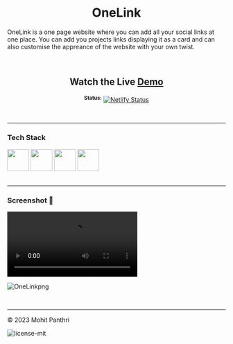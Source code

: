 <div align="center"> 
  <h1>OneLink</h1>
</div>
  
OneLink is a one page website where you can add all your social links at one place. You can add you projects links displaying it as a card and can also customise the appreance of the website with your own twist.

<br>

<div align="center"> 

## Watch the Live [Demo](https://onelink-mohitpanthri.netlify.app)  
<sup>**Status:**</sup>  [![Netlify Status](https://api.netlify.com/api/v1/badges/4cf377da-8a41-48f1-9010-6f6e1614ec10/deploy-status)](https://app.netlify.com/sites/onelink-mohitpanthri/deploys)
</div> 

<br>
<hr>

### Tech Stack
<div align="left">
<img height="50" width="50" src="https://github.com/mohitpanthri/OneLink/assets/99413629/0757de27-6c66-4671-aa16-fd8dc7df9be9">
<img height="50" width="50" src="https://github.com/mohitpanthri/OneLink/assets/99413629/5787be13-4722-48b2-bf0f-2cad90079aaa">
<img height="50" width="50" src="https://github.com/mohitpanthri/OneLink/assets/99413629/04de06ba-5f78-4c8a-893b-132d6d7d6703">
<img height="50" width="50" src="https://github.com/mohitpanthri/OneLink/assets/99413629/81e747c6-582c-493b-89e4-e4b3e5b27d33">
  
</div>

<br>
<hr>

### Screenshot 📸

<video src="https://github.com/mohitpanthri/OneLink/assets/99413629/ae6535a2-d1c3-4568-8c37-9ffa156a7327" controls="controls" style="max-width: 730px;">
</video>

![OneLinkpng](https://github.com/mohitpanthri/OneLink/assets/99413629/1146b9bd-a999-413b-87d3-10f09c48c584)


<br>
<hr>

© 2023 Mohit Panthri

![license-mit](https://github.com/mohitpanthri/OneLink/assets/99413629/c718af47-08db-4943-85a9-8f686b4cbc3a)


